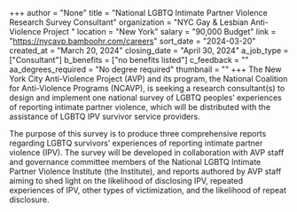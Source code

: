 +++
author = "None"
title = "National LGBTQ Intimate Partner Violence Research Survey Consultant"
organization = "NYC Gay & Lesbian Anti-Violence Project "
location = "New York"
salary = "90,000 Budget"
link = "https://nycavp.bamboohr.com/careers"
sort_date = "2024-03-20"
created_at = "March 20, 2024"
closing_date = "April 30, 2024"
a_job_type = ["Consultant"]
b_benefits = ["no benefits listed"]
c_feedback = ""
aa_degrees_required = "No degree required"
thumbnail = ""
+++
The New York City Anti-Violence Project (AVP) and its program, the National Coalition for Anti-Violence Programs (NCAVP), is seeking a research consultant(s) to design and implement one national survey of LGBTQ peoples’ experiences of reporting intimate partner violence, which will be distributed with the assistance of LGBTQ IPV survivor service providers.

 

The purpose of this survey is to produce three comprehensive reports regarding LGBTQ survivors’ experiences of reporting intimate partner violence (IPV). The survey will be developed in collaboration with AVP staff and governance committee members of the National LGBTQ Intimate Partner Violence Institute (the Institute), and reports authored by AVP staff aiming to shed light on the likelihood of disclosing IPV, repeated experiences of IPV, other types of victimization, and the likelihood of repeat disclosure.   